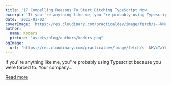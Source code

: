 ```yaml
---
title: '17 Compelling Reasons To Start Ditching TypeScript Now.'
excerpt: 'If you''re anything like me, you''re probably using Typescript because you were forced to. Your company...'
date: '2023-01-02'
coverImage: 'https://res.cloudinary.com/practicaldev/image/fetch/s--kMVcTaYL--/c_imagga_scale,f_auto,fl_progressive,h_420,q_auto,w_1000/https://dev-to-uploads.s3.amazonaws.com/uploads/articles/rdyo2ubjrh5fnd03t3qy.png'
author:
  name: Koders
  picture: "assets/blog/authors/koders.png"
ogImage:
  url: 'https://res.cloudinary.com/practicaldev/image/fetch/s--kMVcTaYL--/c_imagga_scale,f_auto,fl_progressive,h_420,q_auto,w_1000/https://dev-to-uploads.s3.amazonaws.com/uploads/articles/rdyo2ubjrh5fnd03t3qy.png'
---
```


If you''re anything like me, you''re probably using Typescript because you were forced to. Your company...

[Read more](https://dev.to/wiseai/17-compelling-reasons-to-start-ditching-typescript-now-249b)

